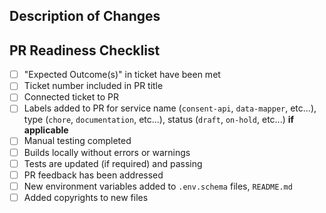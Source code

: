 ## Description of Changes

<!-- Describe the changes in your pull request **per service or package**, providing enough context for reviewers.

Be sure to call out any breaking changes, as well as any special instructions required to run the new code (i.e. New or updated dependencies? `pnpm i`. New migrations to run? `pnpm run migrate-dev`. etc.) -->

<!-- EXAMPLE START
General description of the changes in your PR and the functionality it adds.

### Consent UI
Added a new component `ComponentName` which achieves some functionality.
- Description of `ComponentName` and the changes you made to create it
- Added package [`package name`](https://link.to/package) to handle something

### Types
- Added type `TypeName` to support functionality required by `ComponentName`

### Special Instructions
Before running these changes, you will need to install `package name`:
```
pnpm i
```
EXAMPLE END -->

## PR Readiness Checklist

- [ ] "Expected Outcome(s)" in ticket have been met
- [ ] Ticket number included in PR title
- [ ] Connected ticket to PR
- [ ] Labels added to PR for service name (`consent-api`, `data-mapper`, etc...), type (`chore`, `documentation`, etc...), status (`draft`, `on-hold`, etc...) **if applicable**
- [ ] Manual testing completed
- [ ] Builds locally without errors or warnings
- [ ] Tests are updated (if required) and passing
- [ ] PR feedback has been addressed
- [ ] New environment variables added to `.env.schema` files, `README.md`
- [ ] Added copyrights to new files
